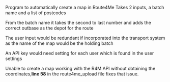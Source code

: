 Program to automatically create a map in Route4Me
Takes 2 inputs, a batch name and a list of postcodes

From the batch name it takes the second to last number and adds the correct outbase as the depot for the route

The user input would be redundant if incorporated into the transport system as the name of the map would be the holding batch

An API key would need setting for each user which is found in the user settings

Unable to create a map working with the R4M API without obtaining the coordinates,**line 58** in the route4me_upload file fixes that issue.
